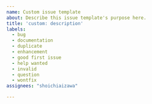 ```yaml
---
name: Custom issue template
about: Describe this issue template's purpose here.
title: 'custom: description'
labels:
  - bug
  - documentation
  - duplicate
  - enhancement
  - good first issue
  - help wanted
  - invalid
  - question
  - wontfix
assignees: "shoichiaizawa"

---
```



